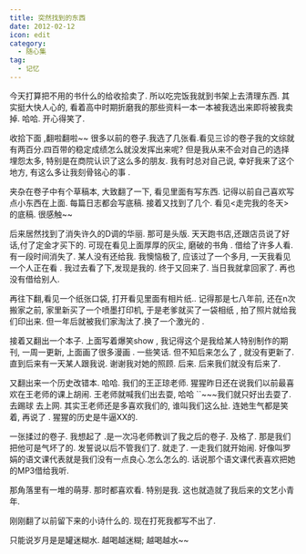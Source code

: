 ```yaml
---
title: 突然找到的东西
date: 2012-02-12
icon: edit
category:
  - 随心集
tag:
  - 记忆
---
```

今天打算把不用的书什么的给收拾卖了. 所以吃完饭我就到书架上去清理东西. 其实挺大快人心的, 看着高中时期折磨我的那些资料一本一本被我选出来即将被我卖掉.  哈哈. 开心得笑了.

收拾下面 ,翻啦翻啦~~ 很多以前的卷子.我选了几张看.看见三诊的卷子我的文综就有两百分.四百带的稳定成绩怎么就没发挥出来呢? 但是我从来不会对自己的选择埋怨太多, 特别是在商院认识了这么多的朋友. 我有时总对自己说, 幸好我来了这个地方, 有这么多让我刻骨铭心的事 .

夹杂在卷子中有个草稿本, 大致翻了一下, 看见里面有写东西. 记得以前自己喜欢写点小东西在上面. 每篇日志都会写底稿. 接着又找到了几个. 看见<走完我的冬天>的底稿. 很感触~~

后来居然找到了消失许久的D调的华丽. 那可是头版. 天天跑书店,还跟店员说了好话,付了定金才买下的. 可现在看见上面厚厚的灰尘, 磨破的书角 . 借给了许多人看. 有一段时间消失了. 某人没有还给我. 我懊恼极了, 应该过了一个多月, 一天我看见一个人正在看 . 我过去看了下,发现是我的. 终于又回来了. 当日我就拿回家了. 再也没有借给别人.

再往下翻,看见一个纸张口袋, 打开看见里面有相片纸..  记得那是七八年前, 还在n次搬家之前, 家里新买了一个喷墨打印机, 于是老爹就买了一袋相纸 , 拍了照片就给我们印出来. 但一年后就被我们家淘汰了.换了一个激光的 .

接着又翻出一个本子. 上面写着爆笑show ,  我记得这个是我给某人特别制作的期刊, 一周一更新, 上面画了很多漫画 . 一些笑话. 但不知后来怎么了 , 就没有更新了. 直到后来有一天某人跟我说. 谢谢我对她的照顾. 后来. 后来我们就没有后来了.

又翻出来一个历史改错本.  哈哈. 我们的王正琼老师. 猩猩昨日还在说我们以前最喜欢在王老师的课上胡闹. 王老师就喊我们出去耍,  哈哈 ``~~~我们就只好出去耍了.   去踢球 去上网.  其实王老师还是多喜欢我们的, 谁叫我们这么扯. 连她生气都是笑着, 再说了 . 猩猩的历史是牛逼XX的.

一张揉过的卷子.  我想起了 .是一次冯老师教训了我之后的卷子. 及格了. 那是我们把他可是气坏了的. 发誓说以后不管我们了. 就走了. 一走我们就开始闹. 好像叫罗娟的语文课代表就是我们没有一点良心.怎么怎么的.  话说那个语文课代表喜欢把她的MP3借给我听.

那角落里有一堆的萌芽. 那时都喜欢看. 特别是我. 这也就造就了我后来的文艺小青年.

 

刚刚翻了以前留下来的小诗什么的. 现在打死我都写不出了.

只能说岁月是是罐迷糊水. 越喝越迷糊; 越喝越水~~